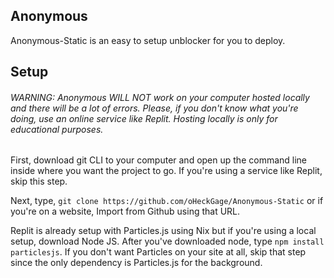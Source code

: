 ## Anonymous

Anonymous-Static is an easy to setup unblocker for you to deploy.

## Setup

###### WARNING: Anonymous WILL NOT work on your computer hosted locally and there will be a lot of errors. Please, if you don't know what you're doing, use an online service like Replit. Hosting locally is only for educational purposes.

First, download git CLI to your computer and open up the command line inside where you want the project to go.
If you're using a service like Replit, skip this step.

Next, type, ```git clone https://github.com/oHeckGage/Anonymous-Static``` or if you're on a website, Import from Github using that URL.

Replit is already setup with Particles.js using Nix but if you're using a local setup, download Node JS. After you've downloaded node, type ```npm install particlesjs```.
If you don't want Particles on your site at all, skip that step since the only dependency is Particles.js for the background.

